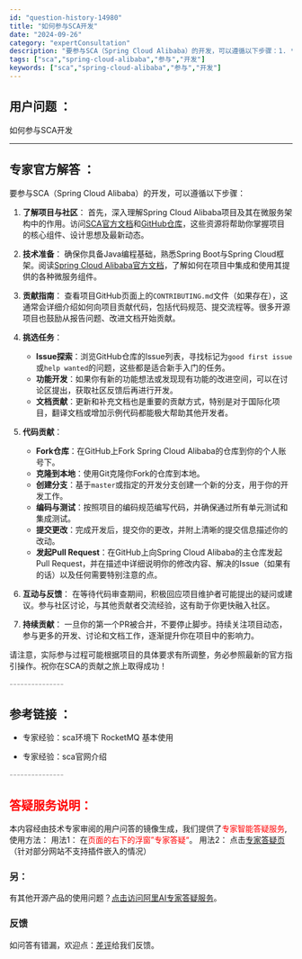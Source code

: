 ```yaml
---
id: "question-history-14980"
title: "如何参与SCA开发"
date: "2024-09-26"
category: "expertConsultation"
description: "要参与SCA（Spring Cloud Alibaba）的开发，可以遵循以下步骤：1. **了解项目与社区**：   首先，深入理解Spring Cloud Alibaba项目及其在微服务架构中的作用。访问[SCA官方文档](https://spring-cloud-alibaba-group.gi"
tags: ["sca","spring-cloud-alibaba","参与","开发"]
keywords: ["sca","spring-cloud-alibaba","参与","开发"]
---
```


## 用户问题 ： 
 如何参与SCA开发  

---------------
## 专家官方解答 ：

要参与SCA（Spring Cloud Alibaba）的开发，可以遵循以下步骤：

1. **了解项目与社区**：
   首先，深入理解Spring Cloud Alibaba项目及其在微服务架构中的作用。访问[SCA官方文档](https://spring-cloud-alibaba-group.github.io/spring-cloud-alibaba/en-US/)和[GitHub仓库](https://github.com/alibaba/spring-cloud-alibaba)，这些资源将帮助你掌握项目的核心组件、设计思想及最新动态。

2. **技术准备**：
   确保你具备Java编程基础，熟悉Spring Boot与Spring Cloud框架。阅读[Spring Cloud Alibaba官方文档](https://github.com/alibaba/spring-cloud-alibaba/tree/master/docs/en-US)，了解如何在项目中集成和使用其提供的各种微服务组件。

3. **贡献指南**：
   查看项目GitHub页面上的`CONTRIBUTING.md`文件（如果存在），这通常会详细介绍如何向项目贡献代码，包括代码规范、提交流程等。很多开源项目也鼓励从报告问题、改进文档开始贡献。

4. **挑选任务**：
   - **Issue探索**：浏览GitHub仓库的Issue列表，寻找标记为`good first issue`或`help wanted`的问题，这些都是适合新手入门的任务。
   - **功能开发**：如果你有新的功能想法或发现现有功能的改进空间，可以在讨论区提出，获取社区反馈后再进行开发。
   - **文档贡献**：更新和补充文档也是重要的贡献方式，特别是对于国际化项目，翻译文档或增加示例代码都能极大帮助其他开发者。

5. **代码贡献**：
   - **Fork仓库**：在GitHub上Fork Spring Cloud Alibaba的仓库到你的个人账号下。
   - **克隆到本地**：使用Git克隆你Fork的仓库到本地。
   - **创建分支**：基于`master`或指定的开发分支创建一个新的分支，用于你的开发工作。
   - **编码与测试**：按照项目的编码规范编写代码，并确保通过所有单元测试和集成测试。
   - **提交更改**：完成开发后，提交你的更改，并附上清晰的提交信息描述你的改动。
   - **发起Pull Request**：在GitHub上向Spring Cloud Alibaba的主仓库发起Pull Request，并在描述中详细说明你的修改内容、解决的Issue（如果有的话）以及任何需要特别注意的点。

6. **互动与反馈**：
   在等待代码审查期间，积极回应项目维护者可能提出的疑问或建议。参与社区讨论，与其他贡献者交流经验，这有助于你更快融入社区。

7. **持续贡献**：
   一旦你的第一个PR被合并，不要停止脚步。持续关注项目动态，参与更多的开发、讨论和文档工作，逐渐提升你在项目中的影响力。

请注意，实际参与过程可能根据项目的具体要求有所调整，务必参照最新的官方指引操作。祝你在SCA的贡献之旅上取得成功！


<font color="#949494">---------------</font> 


## 参考链接 ：

* 专家经验：sca环境下 RocketMQ 基本使用 
 
 * 专家经验：sca官网介绍 


 <font color="#949494">---------------</font> 
 


## <font color="#FF0000">答疑服务说明：</font> 

本内容经由技术专家审阅的用户问答的镜像生成，我们提供了<font color="#FF0000">专家智能答疑服务</font>,使用方法：
用法1： 在<font color="#FF0000">页面的右下的浮窗”专家答疑“</font>。
用法2： 点击[专家答疑页](https://answer.opensource.alibaba.com/docs/intro)（针对部分网站不支持插件嵌入的情况）
### 另：


有其他开源产品的使用问题？[点击访问阿里AI专家答疑服务](https://answer.opensource.alibaba.com/docs/intro)。
### 反馈
如问答有错漏，欢迎点：[差评](https://ai.nacos.io/user/feedbackByEnhancerGradePOJOID?enhancerGradePOJOId=15085)给我们反馈。

